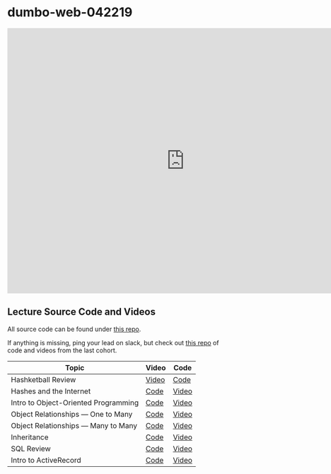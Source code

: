 # dumbo-web-042219
<iframe src="https://calendar.google.com/calendar/embed?src=flatironschool.com_8ih4tr73u41emo8udggc3l57ks%40group.calendar.google.com&ctz=America%2FNew_York" style="border: 0" width="800" height="600" frameborder="0" scrolling="no"></iframe>

## Lecture Source Code and Videos

All source code can be found under [this repo](https://github.com/learn-co-students/dumbo-web-042219/).

If anything is missing, ping your lead on slack, but check out [this repo](https://github.com/learn-co-curriculum/dumbo-web-040119/) of code and videos from the last cohort.

| **Topic**                  | **Video**                              | **Code**                         |
| -------------------------- | -------------------------------------  | ----------------------------     |
| Hashketball Review         | [Video][hashketball-vid]               | [Code][hashketball-code]         |
| Hashes and the Internet | [Code][hashes-internet-code] | [Video][hashes-internet-video] |
| Intro to Object-Oriented Programming | [Code][intro-object-oriented-programming-code] | [Video][intro-object-oriented-programming-video] |
| Object Relationships — One to Many | [Code][object-relationships-one-many-code] | [Video][object-relationships-one-many-video] |
| Object Relationships — Many to Many | [Code][object-relationships-many-many-code] | [Video][object-relationships-many-many-video] |
| Inheritance | [Code][inheritance-code] | [Video][inheritance-video] |
| SQL Review | [Code][sql-review-code] | [Video][sql-review-video] |
| Intro to ActiveRecord | [Code][intro-activerecord-code] | [Video][intro-activerecord-video] |


[hashketball-vid]: http://youtu.be/z1QM8u5SdDw
[hashketball-code]: https://github.com/learn-co-students/dumbo-web-042219/tree/master/01-hashketball-review

[hashes-internet-code]: https://github.com/learn-co-students/dumbo-web-042219/tree/master/02-hashes-internet
[hashes-internet-video]: https://youtu.be/ivpBQkmqQ7w

[intro-object-oriented-programming-code]: https://github.com/learn-co-students/dumbo-web-042219/tree/master/03-OO
[intro-object-oriented-programming-video]: http://youtu.be/1DM49yz9uIw

[object-relationships-one-many-code]: https://github.com/learn-co-students/dumbo-web-042219/tree/master/04-one-to-many/
[object-relationships-one-many-video]: http://youtu.be/hBFW3VPhsd8

[object-relationships-many-many-code]: https://github.com/learn-co-students/dumbo-web-042219/tree/master/05-many-to-many/
[object-relationships-many-many-video]: http://youtu.be/w6dCFxw2BEk

[inheritance-code]: https://github.com/learn-co-students/dumbo-web-042219/tree/master/06-inheritance/
[inheritance-video]: http://youtu.be/4ub319IsCAQ

[sql-review-code]: https://github.com/learn-co-students/dumbo-web-042219/tree/master/07-sql-review/
[sql-review-video]: http://youtu.be/ekySk63uLHs

[intro-activerecord-code]: https://github.com/learn-co-students/dumbo-web-042219/tree/master/08-active-record-intro/
[intro-activerecord-video]: http://youtu.be/So8b6-Zti8A
